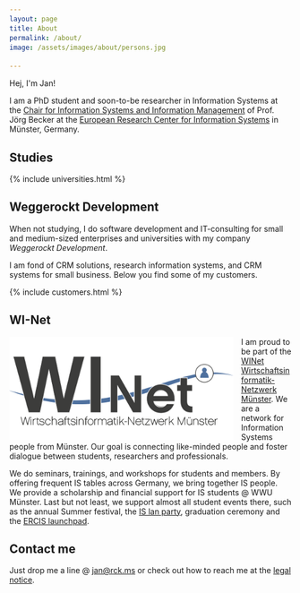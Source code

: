 ```yaml
---
layout: page
title: About
permalink: /about/
image: /assets/images/about/persons.jpg

---
```


Hej, I'm Jan!

I am a PhD student and soon-to-be researcher in Information Systems at the [Chair for Information Systems and Information Management](https://www.wi.uni-muenster.de/department/groups/is/profile) of Prof. Jörg Becker at the [European Research Center for Information Systems](https://www.ercis.org) in Münster, Germany. 

## Studies

{% include universities.html %}

 
## Weggerockt Development
 
When not studying, I do software development and IT-consulting for small and medium-sized enterprises and universities with my company *Weggerockt Development*.

I am fond of CRM solutions, research information systems, and CRM systems for small business. Below you find some of my customers.


{% include customers.html %}

## WI-Net

<a href="https://www.wi-net.de"><img style="max-width:400px;float:left;margin-right: 1em;" src="/assets/images/about/winet@2x.png" /></a>

I am proud to be part of the <a href="https://www.wi-net.de">WINet Wirtschaftsinformatik-Netzwerk Münster</a>. We are a network for Information Systems people from Münster. Our goal is connecting like-minded people and foster dialogue between students, researchers and professionals. 

We do seminars, trainings, and workshops for students and members. By offering frequent IS tables across Germany, we bring together IS people. We provide a scholarship and financial support for IS students @ WWU Münster. Last but not least, we support almost all student events there, such as the annual Summer festival, the [IS lan party](http://www.wi-lanparty.de/), graduation ceremony and the [ERCIS launchpad](http://www.ercis-launchpad.de/).
<div class="cf">

## Contact me

Just drop me a line @ [jan@rck.ms](mailto:jan@rck.ms) or check out how to reach me at the [legal notice](/impressum/).
